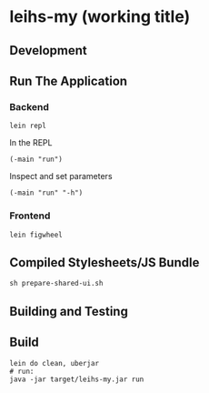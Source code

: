 # leihs-my (working title)

## Development

## Run The Application

### Backend

    lein repl

In the REPL

    (-main "run")

Inspect and set parameters

    (-main "run" "-h")

### Frontend

    lein figwheel

## Compiled Stylesheets/JS Bundle

    sh prepare-shared-ui.sh

## Building and Testing

## Build

    lein do clean, uberjar
    # run:
    java -jar target/leihs-my.jar run
